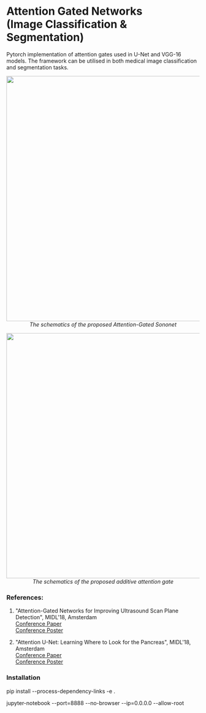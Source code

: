 # Attention Gated Networks <br /> (Image Classification & Segmentation)

Pytorch implementation of attention gates used in U-Net and VGG-16 models. The framework can be utilised in both medical image classification and segmentation tasks. 

<p align="center">
    <img src="https://www.doc.ic.ac.uk/~oo2113/img/Attention-Gated-Sononet.png" width="640"> <br />
    <em> The schematics of the proposed Attention-Gated Sononet</em>
</p>

<p align="center">
    <img src="https://www.doc.ic.ac.uk/~oo2113/img/attention_gate.png" width="640"> <br />
    <em> The schematics of the proposed additive attention gate</em>
</p>

### References:

1) "Attention-Gated Networks for Improving Ultrasound Scan Plane Detection", MIDL'18, Amsterdam <br />
[Conference Paper](https://openreview.net/pdf?id=BJtn7-3sM) <br />
[Conference Poster](https://www.doc.ic.ac.uk/~oo2113/posters/MIDL2018_poster_Jo.pdf)

2) "Attention U-Net: Learning Where to Look for the Pancreas", MIDL'18, Amsterdam <br />
[Conference Paper](https://openreview.net/pdf?id=Skft7cijM) <br />
[Conference Poster](https://www.doc.ic.ac.uk/~oo2113/posters/MIDL2018_poster.pdf)

### Installation
pip install --process-dependency-links -e .

jupyter-notebook --port=8888 --no-browser --ip=0.0.0.0 --allow-root